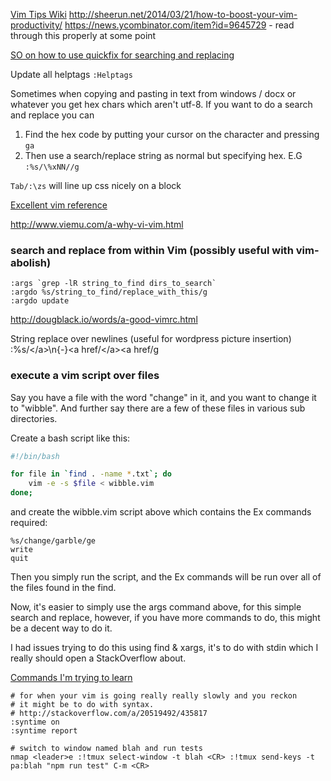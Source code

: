 [Vim Tips Wiki](http://vim.wikia.com/wiki/Vim_Tips_Wiki)
http://sheerun.net/2014/03/21/how-to-boost-your-vim-productivity/
https://news.ycombinator.com/item?id=9645729 - read through this properly at some point

[SO on how to use quickfix for searching and replacing](http://stackoverflow.com/questions/5686206/search-replace-using-quickfix-list-in-vim)

Update all helptags `:Helptags`

Sometimes when copying and pasting in text from windows / docx or whatever you
get hex chars which aren't utf-8.  If you want to do a search and replace you
can

1. Find the hex code by putting your cursor on the character and pressing `ga`
2. Then use a search/replace string as normal but specifying hex.  E.G `:%s/\%xNN//g`

`Tab/:\zs` will line up css nicely on a block

[Excellent vim reference](http://www.danielmiessler.com/study/vim/)

http://www.viemu.com/a-why-vi-vim.html


### search and replace from within Vim (possibly useful with vim-abolish)

```
:args `grep -lR string_to_find dirs_to_search`
:argdo %s/string_to_find/replace_with_this/g
:argdo update
```

http://dougblack.io/words/a-good-vimrc.html


String replace over newlines (useful for wordpress picture insertion)  
:%s/<\/a>\n\{-}<a href/<\/a><a href/g


### execute a vim script over files
Say you have a file with the word "change" in it, and you want to change
it to "wibble". And further say there are a few of these files in various
sub directories.

Create a bash script like this:

```bash
#!/bin/bash

for file in `find . -name *.txt`; do
	vim -e -s $file < wibble.vim
done;
```

and create the wibble.vim script above which contains the Ex commands
required:

```
%s/change/garble/ge
write
quit
```

Then you simply run the script, and the Ex commands will be run over
all of the files found in the find.

Now, it's easier to simply use the args command above, for this simple
search and replace, however, if you have more commands to do, this
might be a decent way to do it.

I had issues trying to do this using find & xargs, it's to do with
stdin which I really should open a StackOverflow about.

[Commands I'm trying to learn](commands_to_learn.md)


```
# for when your vim is going really really slowly and you reckon
# it might be to do with syntax.
# http://stackoverflow.com/a/20519492/435817
:syntime on
:syntime report
```

```
# switch to window named blah and run tests
nmap <leader>e :!tmux select-window -t blah <CR> :!tmux send-keys -t pa:blah "npm run test" C-m <CR> 
```
